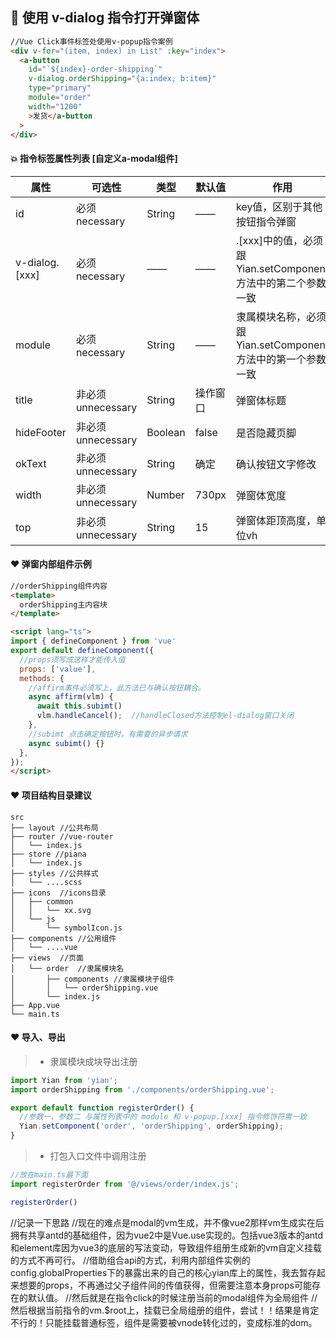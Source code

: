 ## 🐙 使用 v-dialog 指令打开弹窗体

```html
//Vue Click事件标签处使用v-popup指令案例
<div v-for="(item, index) in List" :key="index">
  <a-button
    id="`${index}-order-shipping`"
    v-dialog.orderShipping="{a:index, b:item}"
    type="primary"
    module="order"
    width="1200"
    >发货</a-button
  >
</div>
```
#### 💥 指令标签属性列表 [自定义a-modal组件]

| 属性    |  可选性  |    类型  | 默认值   | 作用     |
|---------|---------|---------|---------|---------|
| id | 必须necessary | String | —— | key值，区别于其他按钮指令弹窗 |
| v-dialog.[xxx] | 必须necessary | —— | —— | .[xxx]中的值，必须跟Yian.setComponent方法中的第二个参数一致 |
| module | 必须necessary | String | —— | 隶属模块名称，必须跟Yian.setComponent方法中的第一个参数一致 |
| title | 非必须unnecessary | String | 操作窗口 | 弹窗体标题 |
| hideFooter | 非必须unnecessary | Boolean | false | 是否隐藏页脚 |
| okText | 非必须unnecessary | String | 确定 | 确认按钮文字修改 |
| width | 非必须unnecessary | Number | 730px | 弹窗体宽度 |
| top | 非必须unnecessary | String | 15 | 弹窗体距顶高度，单位vh |

#### ❤️ 弹窗内部组件示例

```html
//orderShipping组件内容
<template>
  orderShipping主内容块
</template>

<script lang="ts">
import { defineComponent } from 'vue'
export default defineComponent({
  //props须写成这样才能传入值
  props: ['value'],
  methods: {
    //affirm事件必须写上，此方法已与确认按钮耦合。
    async affirm(vlm) {
      await this.subimt()
      vlm.handleCancel();  //handleClosed方法控制el-dialog窗口关闭
    },
    //subimt 点击确定按钮时，有需要的异步请求
    async subimt() {}
  },
});
</script>
```

#### ❤️ 项目结构目录建议
```
src
├── layout //公共布局
├── router //vue-router
│   └── index.js
├── store //piana
│   └── index.js
├── styles //公共样式
│   └── ....scss
├── icons  //icons目录
│   ├── common
│   │   └── xx.svg
│   └── js
│       └── symbolIcon.js
├── components //公用组件
│   └── ....vue
├── views  //页面
│   └── order  //隶属模块名
│       ├── components //隶属模块子组件
│       │   └── orderShipping.vue
│       └── index.js
├── App.vue
└── main.ts
```

#### ❤️ 导入、导出
> - 隶属模块成块导出注册
```typescript
import Yian from 'yian';
import orderShipping from './components/orderShipping.vue';

export default function registerOrder() {
  //参数一、参数二 与属性列表中的 module 和 v-popup.[xxx] 指令修饰符需一致
  Yian.setComponent('order', 'orderShipping', orderShipping);
}
```
> - 打包入口文件中调用注册

```javascript
//放在main.ts最下面
import registerOrder from '@/views/order/index.js';

registerOrder()
```



//记录一下思路
//现在的难点是modal的vm生成，并不像vue2那样vm生成实在后拥有共享antd的基础组件，因为vue2中是Vue.use实现的。包括vue3版本的antd和element库因为vue3的底层的写法变动，导致组件组册生成新的vm自定义挂载的方式不再可行。
//借助组合api的方式，利用内部组件实例的config.globalProperties下的暴露出来的自己的核心yian库上的属性，我去暂存起来想要的props，不再通过父子组件间的传值获得，但需要注意本身props可能存在的默认值。
//然后就是在指令click的时候注册当前的modal组件为全局组件
//然后根据当前指令的vm.$root上，挂载已全局组册的组件，尝试！！结果是肯定不行的！只能挂载普通标签，组件是需要被vnode转化过的，变成标准的dom。